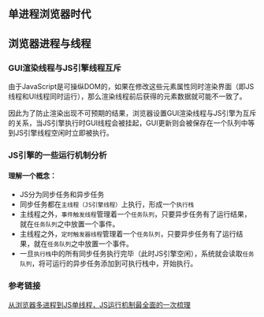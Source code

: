 ## 单进程浏览器时代

## 浏览器进程与线程

### GUI渲染线程与JS引擎线程互斥
由于JavaScript是可操纵DOM的，如果在修改这些元素属性同时渲染界面（即JS线程和UI线程同时运行），那么渲染线程前后获得的元素数据就可能不一致了。

因此为了防止渲染出现不可预期的结果，浏览器设置GUI渲染线程与JS引擎为互斥的关系，当JS引擎执行时GUI线程会被挂起，GUI更新则会被保存在一个队列中等到JS引擎线程空闲时立即被执行。

### JS引擎的一些运行机制分析

#### 理解一个概念：
* JS分为同步任务和异步任务
* 同步任务都在`主线程（JS引擎线程）`上执行，形成一个`执行栈`
* 主线程之外，`事件触发线程`管理着一个`任务队列`，只要异步任务有了运行结果，就在`任务队列`之中放置一个事件。
* 主线程之外，`定时触发器线程`管理着一个`任务队列`，只要异步任务有了运行结果，就在`任务队列`之中放置一个事件。
* 一旦`执行栈`中的所有同步任务执行完毕（此时JS引擎空闲），系统就会读取`任务队列`，将可运行的异步任务添加到可执行栈中，开始执行。

### 参考链接

[从浏览器多进程到JS单线程，JS运行机制最全面的一次梳理](https://juejin.im/post/5a6547d0f265da3e283a1df7)